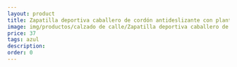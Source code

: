 ```yaml
---
layout: product
title: Zapatilla deportiva caballero de cordón antideslizante con plantilla de memoria 
image: img/productos/calzado de calle/Zapatilla deportiva caballero de cordón antideslizante con plantilla de memoria =37=azul.webp
price: 37
tags: azul
description: 
order: 0
---
```

